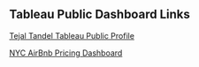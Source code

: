 ## Tableau Public Dashboard Links

[Tejal Tandel Tableau Public Profile](https://public.tableau.com/app/profile/tejal.tandel7721/vizzes)

[NYC AirBnb Pricing Dashboard](https://public.tableau.com/views/NYCAirBnbAnalysis/Dashboard1?:language=en-US&:display_count=n&:origin=viz_share_link)
